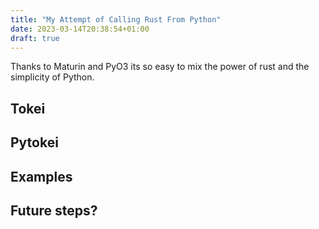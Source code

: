 ```yaml
---
title: "My Attempt of Calling Rust From Python"
date: 2023-03-14T20:38:54+01:00
draft: true
---
```


Thanks to Maturin and PyO3 its so easy to mix the power of rust and the simplicity of Python.

## Tokei

## Pytokei

## Examples

## Future steps?

